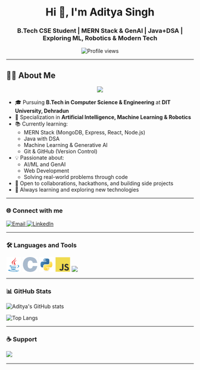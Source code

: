 <h1 align="center">Hi 👋, I'm Aditya Singh</h1>
<h3 align="center">B.Tech CSE Student | MERN Stack & GenAI | Java+DSA | Exploring ML, Robotics & Modern Tech</h3>

<p align="center">
  <img src="https://komarev.com/ghpvc/?username=adityasinghr651&style=flat-square&color=blue" alt="Profile views"/>
</p>

---

## 👨‍💻 About Me

<p align="center">
  <img src="https://media.giphy.com/media/qgQUggAC3Pfv687qPC/giphy.gif" width="250" />
</p>

- 🎓 Pursuing **B.Tech in Computer Science & Engineering** at **DIT University, Dehradun**
- 🧠 Specialization in **Artificial Intelligence, Machine Learning & Robotics**
- 📚 Currently learning:
  - MERN Stack (MongoDB, Express, React, Node.js)
  - Java with DSA
  - Machine Learning & Generative AI
  - Git & GitHub (Version Control)
- 💡 Passionate about:
  - AI/ML and GenAI
  - Web Development
  - Solving real-world problems through code
- 🤝 Open to collaborations, hackathons, and building side projects
- 🌱 Always learning and exploring new technologies

---

### 🌐 Connect with me

<p align="left">
  <a href="mailto:adityasinghr651@gmail.com" target="_blank">
    <img src="https://img.shields.io/badge/Gmail-D14836?style=flat&logo=gmail&logoColor=white" alt="Email" />
  </a>
  <a href="https://www.linkedin.com/in/aditya-singh-261201225" target="_blank">
    <img src="https://img.shields.io/badge/LinkedIn-0A66C2?style=flat&logo=linkedin&logoColor=white" alt="LinkedIn" />
  </a>
</p>


---

### 🛠️ Languages and Tools

<p align="left">
  <img src="https://raw.githubusercontent.com/devicons/devicon/master/icons/java/java-original.svg" alt="java" width="40" height="40"/>
  <img src="https://raw.githubusercontent.com/devicons/devicon/master/icons/c/c-original.svg" alt="c" width="40" height="40"/>
  <img src="https://raw.githubusercontent.com/devicons/devicon/master/icons/python/python-original.svg" alt="python" width="40" height="40"/>
  <img src="https://raw.githubusercontent.com/devicons/devicon/master/icons/javascript/javascript-original.svg" alt="javascript" width="40" height="40"/>
<img src="https://img.shields.io/badge/Git-F05032?style=for-the-badge&logo=git&logoColor=white" />


</p>

---

### 📊 GitHub Stats

<p align="left">
  <img src="https://github-readme-stats.vercel.app/api?username=adityasinghr651&show_icons=true&theme=radical" alt="Aditya's GitHub stats" />
</p>

<p align="left">
  <img src="https://github-readme-stats.vercel.app/api/top-langs/?username=adityasinghr651&layout=compact&theme=radical" alt="Top Langs" />
</p>

---

### ☕ Support

<p>
  <a href="https://www.buymeacoffee.com/">
    <img src="https://img.shields.io/badge/Buy%20me%20a%20coffee-FFDD00?style=flat&logo=buy-me-a-coffee&logoColor=black" />
  </a>
</p>

---

